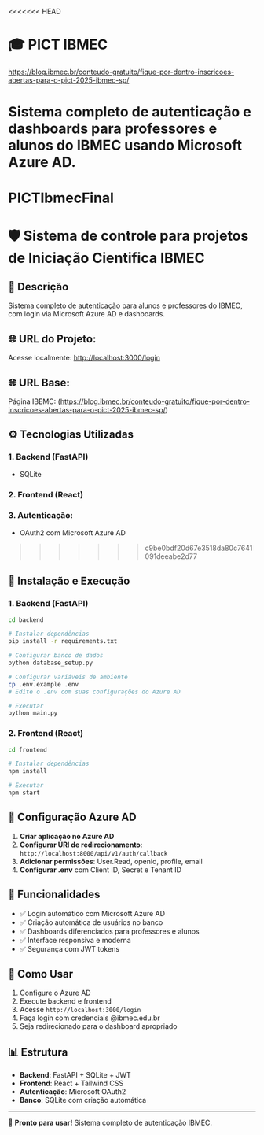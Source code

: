 <<<<<<< HEAD
# 🎓 PICT IBMEC 


https://blog.ibmec.br/conteudo-gratuito/fique-por-dentro-inscricoes-abertas-para-o-pict-2025-ibmec-sp/

Sistema completo de autenticação e dashboards para professores e alunos do IBMEC usando Microsoft Azure AD.
=======
# PICTIbmecFinal

# 🛡️ Sistema de controle para projetos de Iniciação Cientifica IBMEC

## 📌 Descrição
Sistema completo de autenticação para alunos e professores do IBMEC, com login via Microsoft Azure AD e dashboards. 

## 🌐 URL do Projeto:
Acesse localmente: [http://localhost:3000/login](http://localhost:3000/login)

## 🌐 URL Base:
Página IBEMC: (https://blog.ibmec.br/conteudo-gratuito/fique-por-dentro-inscricoes-abertas-para-o-pict-2025-ibmec-sp/)

## ⚙️ Tecnologias Utilizadas

### 1. Backend (FastAPI)
- SQLite 

### 2. Frontend (React)

### 3. Autenticação:
- OAuth2 com Microsoft Azure AD


>>>>>>> c9be0bdf20d67e3518da80c7641091deeabe2d77

## 🚀 Instalação e Execução

### 1. Backend (FastAPI)

```bash
cd backend

# Instalar dependências
pip install -r requirements.txt

# Configurar banco de dados
python database_setup.py

# Configurar variáveis de ambiente
cp .env.example .env
# Edite o .env com suas configurações do Azure AD

# Executar
python main.py
```

### 2. Frontend (React)

```bash
cd frontend

# Instalar dependências
npm install

# Executar
npm start
```

## 🔧 Configuração Azure AD

1. **Criar aplicação no Azure AD**
2. **Configurar URI de redirecionamento**: `http://localhost:8000/api/v1/auth/callback`
3. **Adicionar permissões**: User.Read, openid, profile, email
4. **Configurar .env** com Client ID, Secret e Tenant ID

## 📱 Funcionalidades

- ✅ Login automático com Microsoft Azure AD
- ✅ Criação automática de usuários no banco
- ✅ Dashboards diferenciados para professores e alunos  
- ✅ Interface responsiva e moderna
- ✅ Segurança com JWT tokens

## 🎯 Como Usar

1. Configure o Azure AD
2. Execute backend e frontend
3. Acesse `http://localhost:3000/login`
4. Faça login com credenciais @ibmec.edu.br
5. Seja redirecionado para o dashboard apropriado

## 📊 Estrutura

- **Backend**: FastAPI + SQLite + JWT
- **Frontend**: React + Tailwind CSS
- **Autenticação**: Microsoft OAuth2
- **Banco**: SQLite com criação automática

---

🎉 **Pronto para usar!** Sistema completo de autenticação IBMEC.
